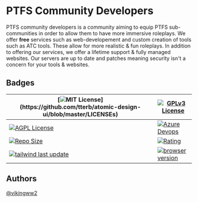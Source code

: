 
# PTFS Community Developers

PTFS community developers is a community aiming to equip PTFS sub-communities in order to allow them to have more immersive roleplays. We offer **free** services such as web-developement and custom creation of tools such as ATC tools. These allow for more realistic & fun roleplays. In addition to offering our services, we offer a lifetime support & fully managed websites. Our servers are up to date and patches meaning security isn't a concern for your tools & websites. 

## Badges
|[![MIT License](https://img.shields.io/apm/l/atomic-design-ui.svg?)](https://github.com/tterb/atomic-design-ui/blob/master/LICENSEs)|[![GPLv3 License](https://img.shields.io/badge/License-GPL%20v3-yellow.svg)](https://opensource.org/licenses/)|
|---|---|
|[![AGPL License](https://img.shields.io/badge/license-AGPL-blue.svg)](http://www.gnu.org/licenses/agpl-3.0)|[![Azure Devops](https://img.shields.io/badge/build-passing-brightgreen)](https://azure.microsoft.com/)|
|[![Repo Size](https://img.shields.io/github/languages/code-size/PTFS-M-A-R/ptfs-m-a-r.github.io?style=plastic)]()|[![Rating](https://img.shields.io/badge/rating-5%2F5-brightgreen)]()|
|[![tailwind last update](https://img.shields.io/aur/last-modified/tailwindcss)]()|[![browser version](https://img.shields.io/badge/bower-v4.2.1-blue)]()|
## Authors

 [@vikingww2](https://www.github.com/vikingww2)

